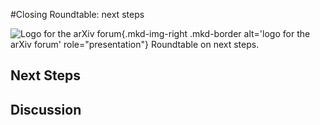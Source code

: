 #Closing Roundtable: next steps

![Logo for the arXiv forum](../../assets/arxiv-lockup-forum-bgcolor.png){.mkd-img-right .mkd-border alt='logo for the arXiv forum' role="presentation"}
Roundtable on next steps.

## Next Steps

## Discussion
